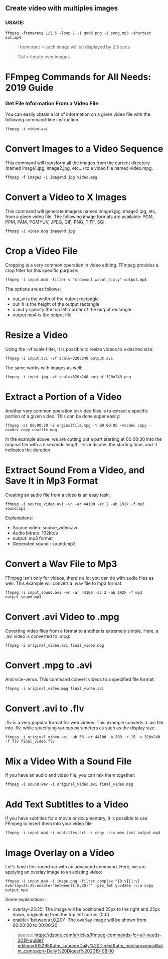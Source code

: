 ## Create video with multiples images

### USAGE:

```console
ffmpeg -framerate 1/2.5 -loop 1 -i go%d.png -i song.mp3 -shortest out.mp4
```

> -framerate = each image will be displayed by 2.5 secs

> %d = iterate over images

# FFmpeg Commands for All Needs: 2019 Guide

### Get File Information From a Video File
You can easily obtain a lot of information on a given video file with the following command-line instruction:

```console
ffmpeg -i video.avi
```

# Convert Images to a Video Sequence
This command will transform all the images from the current directory (named image1.jpg, image2.jpg, etc...) to a video file named video.mpg.

```console
ffmpeg -f image2 -i image%d.jpg video.mpg
```

# Convert a Video to X Images
This command will generate imagess named image1.jpg, image2.jpg, etc, from a given video file. The following image formats are available: PGM, PPM, PAM, PGMYUV, JPEG, GIF, PNG, TIFF, SGI.

```console
ffmpeg -i video.mpg image%d.jpg
```

# Crop a Video File
Cropping is a very common operation in video editing. FFmpeg provides a crop filter for this specific purpose:

```console
ffmpeg -i input.mp4 -filter:v "crop=out_w:out_h:x:y" output.mp4
```
The options are as follows:

- out_w is the width of the output rectangle
- out_h is the height of the output rectangle
- x and y specify the top left corner of the output rectangle
- output.mp4 is the output file

# Resize a Video
Using the -vf scale filter, it is possible to resize videos to a desired size:

```console
ffmpeg -i input.avi -vf scale=320:240 output.avi
```

The same works with images as well:
```console
ffmpeg -i input.jpg -vf scale=320:240 output_320x240.png
```

# Extract a Portion of a Video
Another very common operation on video files is to extract a specific portion of a given video. This can be done super easily:
```console
ffmpeg -ss 00:00:30 -i orginalfile.mpg -t 00:00:05 -vcodec copy -acodec copy newfile.mpg
```
In the example above, we are cutting out a part starting at 00:00:30 into the original file with a 5 seconds length. -ss indicates the starting time, and -t indicates the duration.

# Extract Sound From a Video, and Save It in Mp3 Format
Creating an audio file from a video is an easy task:
```console
ffmpeg -i source_video.avi -vn -ar 44100 -ac 2 -ab 192k -f mp3 sound.mp3
```

Explanations:

- Source video: source_video.avi
- Audio bitrate: 192kb/s
- output: mp3 format
- Generated sound : sound.mp3

# Convert a Wav File to Mp3
FFmpeg isn't only for videos, there's a lot you can do with audio files as well. This example will convert a .wav file to mp3 format.
```console
ffmpeg -i input_sound.avi -vn -ar 44100 -ac 2 -ab 192k -f mp3 output_sound.mp3
```

# Convert .avi Video to .mpg
Coverting video files from a format to another is extremely simple. Here, a .avi video is converted to .mpg:
```console
ffmpeg -i original_video.avi final_video.mpg
```

# Convert .mpg to .avi
And vice-versa. This command convert videos to a specified file format:
```console
ffmpeg -i original_video.mpg final_video.avi
```

# Convert .avi to .flv
.flv is a very popular format for web videos. This example converts a .avi file into .flv, while specifying various parameters as such as the display size.
```console
ffmpeg -i original_video.avi -ab 56 -ar 44100 -b 200 -r 15 -s 320x240 -f flv final_video.flv
```

# Mix a Video With a Sound File
If you have an audio and video file, you can mix them together:
```console
ffmpeg -i sound.wav -i original_video.avi final_video.mpg
```

# Add Text Subtitles to a Video
If you have subtitles for a movie or documentary, it is possible to use FFmpeg to insert them into your video file:
```console
ffmpeg -i input.mp4 -i subtitles.srt -c copy -c:s mov_text output.mp4
```

# Image Overlay on a Video
Let's finish this round-up with an advanced command. Here, we are applying an overlay image to an existing video:
```console
ffmpeg -i input.mp4 -i image.png -filter_complex "[0:v][1:v] overlay=25:25:enable='between(t,0,20)'" -pix_fmt yuv420p -c:a copy output.mp4
```
Some explanations:

- overlay=25:25: The image will be positioned 25px to the right and 25px down, originating from the top left corner (0:0).
- enable='between(t,0,20)': The overlay image will be shown from 00:00:00 to 00:00:20

> source: https://dzone.com/articles/ffmpeg-commands-for-all-needs-2019-guide?edition=515295&utm_source=Daily%20Digest&utm_medium=email&utm_campaign=Daily%20Digest%202019-08-10
